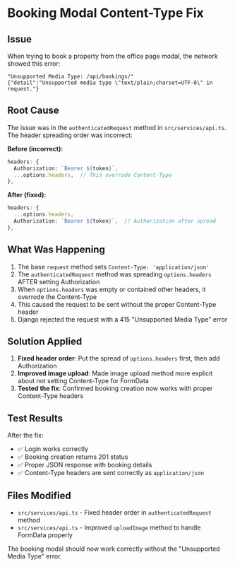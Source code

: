 # Booking Modal Content-Type Fix

## Issue
When trying to book a property from the office page modal, the network showed this error:
```
"Unsupported Media Type: /api/bookings/"
{"detail":"Unsupported media type \"text/plain;charset=UTF-8\" in request."}
```

## Root Cause
The issue was in the `authenticatedRequest` method in `src/services/api.ts`. The header spreading order was incorrect:

**Before (incorrect):**
```typescript
headers: {
  Authorization: `Bearer ${token}`,
  ...options.headers,  // This overrode Content-Type
},
```

**After (fixed):**
```typescript
headers: {
  ...options.headers,
  Authorization: `Bearer ${token}`,  // Authorization after spread
},
```

## What Was Happening
1. The base `request` method sets `Content-Type: 'application/json'`
2. The `authenticatedRequest` method was spreading `options.headers` AFTER setting Authorization
3. When `options.headers` was empty or contained other headers, it overrode the Content-Type
4. This caused the request to be sent without the proper Content-Type header
5. Django rejected the request with a 415 "Unsupported Media Type" error

## Solution Applied
1. **Fixed header order**: Put the spread of `options.headers` first, then add Authorization
2. **Improved image upload**: Made image upload method more explicit about not setting Content-Type for FormData
3. **Tested the fix**: Confirmed booking creation now works with proper Content-Type headers

## Test Results
After the fix:
- ✅ Login works correctly
- ✅ Booking creation returns 201 status
- ✅ Proper JSON response with booking details
- ✅ Content-Type headers are sent correctly as `application/json`

## Files Modified
- `src/services/api.ts` - Fixed header order in `authenticatedRequest` method
- `src/services/api.ts` - Improved `uploadImage` method to handle FormData properly

The booking modal should now work correctly without the "Unsupported Media Type" error.